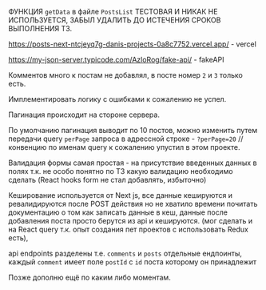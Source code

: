 ФУНКЦИЯ `getData` в файле `PostsList` ТЕСТОВАЯ И НИКАК НЕ ИСПОЛЬЗУЕТСЯ, ЗАБЫЛ УДАЛИТЬ ДО ИСТЕЧЕНИЯ СРОКОВ ВЫПОЛНЕНИЯ ТЗ.

https://posts-next-ntcjeyq7g-danis-projects-0a8c7752.vercel.app/  - vercel

https://my-json-server.typicode.com/AzloRog/fake-api/ - fakeAPI

Комментов много к постам не добавлял, в посте номер `2` и `3` только есть.

Имплементировать логику с ошибками к сожалению не успел.

Пагинация происходит на стороне сервера.

По умолчанию пагинация выводит по 10 постов, можно изменить путем передачи query `perPage` запроса в адрессной строке - `?perPage=20` //конвенцию по именам query к сожалению упустил в этом проекте.

Валидация формы самая простая - на присутствие введенных данных в полях т.к. не особо понятно по ТЗ какую валидацию необходимо сделать (React hooks form не стал добавлять, избыточно)

Кеширование используется от Next js, все данные кешируются и ревалидируются после POST действия но не хватило времени почитать документацию о том как записать данные в кеш, данные после добавления поста просто берутся из api и кешируются. (мог сделать и на React query 
т.к. опыт создания пет проектов с использовать Redux есть),

api endpoints разделены т.е. `comments` и `posts` отдельные ендпоинты, каждый `comment` имеет поле `postId` с `id` поста которому он принадлежит

Позже дополню ещё по каким либо моментам.
